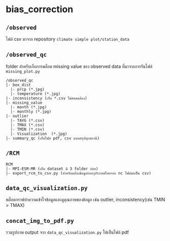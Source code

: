 # bias_correction

## `/observed`

ไฟล์ csv มาจาก repository `climate simple plot/station_data`

## `/observed_qc`

folder สำหรับเก็บการพล็อต missing value ของ observed data ที่มาจากการรันไฟล์ `missing_plot.py`

```
/observed_qc
|- box_dist
  |- prcp (*.jpg)
  |- temperature (*.jpg)
|- inconsistency (เก็บ *.csv ไม่สอดคล้อง)
|- missing_value
  |- month (*.jpg)
  |- monthly (*.jpg)
|- outlier
  |- TAVG (*.csv)
  |- TMAX (*.csv)
  |- TMIN (*.csv)
  |- Visualization  (*.jpg)
|- summary_qc (เก็บไฟล์ pdf, csv แบบสรุปทุกสถานี)
```

## `/RCM`

```
RCM
|- MPI-ESM-MR (เก็บ dataset มี 3 folder ย่อย)
|- export_rcm_to_csv.py (สำหรับแปลงข้อมูลรอบๆประเทศไทยจาก nc ไฟล์มาเป็น csv)
```

## `data_qc_visualization.py`

พล็อตกราฟทำความเข้าใจข้อมูลและดูคุณภาพของข้อมูล เช่น outlier, inconsistency(เช่น TMIN > TMAX)

## `concat_img_to_pdf.py`

รวมรูปภาพ output จาก `data_qc_visualization.py` ให้เป็นไฟล์ pdf
